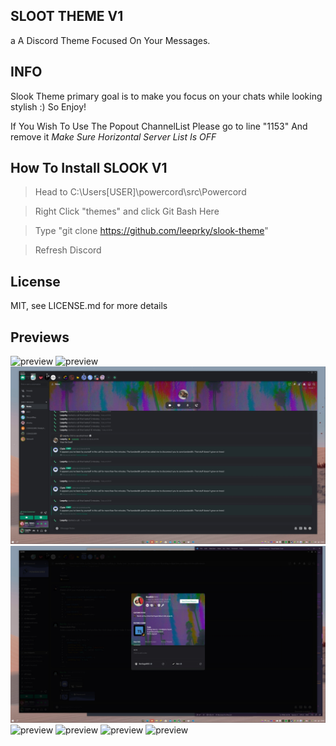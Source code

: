 ## SLOOT THEME V1
a A Discord Theme Focused On Your Messages.

## INFO

Slook Theme primary goal is to make you focus on your chats while looking stylish :)
So Enjoy!

If You Wish To Use The Popout ChannelList Please go to line "1153" And remove it
*Make Sure Horizontal Server List Is OFF*

## How To Install SLOOK V1

> Head to C:\Users\[USER]\powercord\src\Powercord

> Right Click "themes" and click Git Bash Here

> Type "git clone https://github.com/leeprky/slook-theme"

> Refresh Discord

## License

MIT, see LICENSE.md for more details

## Previews

![preview](./previews/preview1.jpg)
![preview](./previews/preview2.jpg)
![preview](./previews/preview3.jpg)
![preview](./previews/preview4.jpg)
![preview](./previews/preview1.1.jpg)
![preview](./previews/preview1.2.jpg)
![preview](./previews/preview1.3.jpg)
![preview](./previews/preview1.4.jpg)
